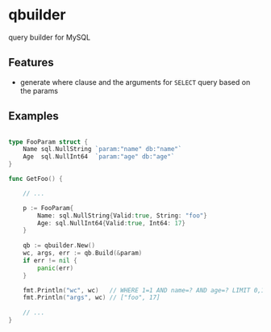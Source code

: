 # qbuilder

query builder for MySQL

## Features

* generate where clause and the arguments for `SELECT` query based on the params

## Examples

```Go

type FooParam struct {
    Name sql.NullString `param:"name" db:"name"`
    Age  sql.NullInt64  `param:"age" db:"age"`
}

func GetFoo() {

    // ...

    p := FooParam{
        Name: sql.NullString{Valid:true, String: "foo"}
        Age: sql.NullInt64{Valid:true, Int64: 17}
    }
    
    qb := qbuilder.New()
    wc, args, err := qb.Build(&param)
    if err != nil {
        panic(err)
    }

    fmt.Println("wc", wc)   // WHERE 1=1 AND name=? AND age=? LIMIT 0,10
    fmt.Println("args", wc) // ["foo", 17]
    
    // ...
}

```